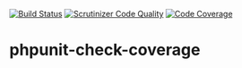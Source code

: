 [![Build Status](https://travis-ci.com/leadersleague/phpunit-check-coverage.svg?branch=master)](https://travis-ci.com/leadersleague/phpunit-check-coverage)
[![Scrutinizer Code Quality](https://scrutinizer-ci.com/g/Medzoner/phpunit-check-coverage/badges/quality-score.png?b=master)](https://scrutinizer-ci.com/g/Medzoner/phpunit-check-coverage/?branch=master)
[![Code Coverage](https://scrutinizer-ci.com/g/Medzoner/phpunit-check-coverage/badges/coverage.png?b=master)](https://scrutinizer-ci.com/g/Medzoner/phpunit-check-coverage/?branch=master)

# phpunit-check-coverage